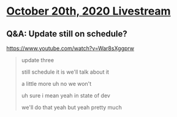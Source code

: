# [October 20th, 2020 Livestream](../2020-10-20.md)
## Q&A: Update still on schedule?
https://www.youtube.com/watch?v=War8sXggprw
> update three
>
> still schedule it is we'll talk about it
>
> a little more uh no we won't
>
> uh sure i mean yeah in state of dev
>
> we'll do that yeah but yeah pretty much
>
